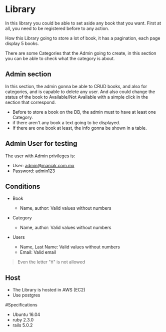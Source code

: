 # Library

In this library you could be able to set aside any book that you want.
First at all, you need to be registered before to any action.

How this Library going to store a lot of book, it has a pagination,
each page display 5 books.

There are some Categories that the Admin going to create,
in this section you can be able to check what the category is about.


## Admin section

In this section, the admin gonna be able to CRUD books, and also for categories, and is capable to delete any user.
And also could change the status of the book to Available/Not Available with a simple click in the section that correspond.

* Before to store a book on the DB, the admin must to have at least one Category.
* if there aren't any book a text going to be displayed.
* If there are one book at least, the info gonna be shown in a table.


## Admin User for testing

The user with Admin privileges is:

* User: admin@maniak.com.mx
* Password: admin123

## Conditions

* Book
  * Name, author: Valid values without numbers

* Category
  * Name, author: Valid values without numbers

* Users
  * Name, Last Name: Valid values without numbers
  * Email: Valid email

> Even the letter "ñ" is not allowed

## Host

* The Library is hosted in AWS (EC2)
* Use postgres


#Specifications

* Ubuntu 16.04
* ruby 2.3.0
* rails 5.0.2
